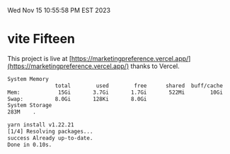 Wed Nov 15 10:55:58 PM EST 2023

# vite Fifteen


This project is live at [https://marketingpreference.vercel.app/](https://marketingpreference.vercel.app/) thanks to Vercel.

```bash
System Memory
               total        used        free      shared  buff/cache   available
Mem:            15Gi       3.7Gi       1.7Gi       522Mi        10Gi        11Gi
Swap:          8.0Gi       128Ki       8.0Gi
System Storage
283M	.
```
```bash
yarn install v1.22.21
[1/4] Resolving packages...
success Already up-to-date.
Done in 0.10s.
```

